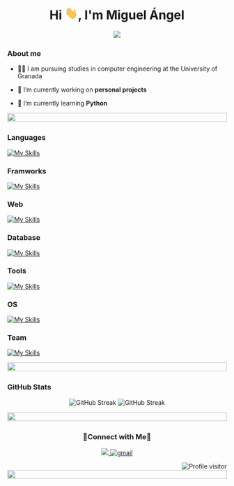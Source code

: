 <h1 align="center">Hi <img src="https://raw.githubusercontent.com/ABSphreak/ABSphreak/master/gifs/Hi.gif" width="30px">, I'm Miguel Ángel</h1>
<p align="center">
  <img src="https://readme-typing-svg.herokuapp.com?font=Fira+Code&pause=1000&random=false&width=435&lines=Full-Stack+Software+Developer;A+passionate+Programmer&center=true&width=500&height=50">
</p>


<!-- About Section -->
### About me
<p align="center">
  
  - 👨‍💻 I am pursuing studies in computer engineering at the University of Granada
  
  - 🔭 I’m currently working on **personal projects**
  
  - 🌱 I’m currently learning **Python**
  
  <!-- - 💻 All of my projects are available at []( )-->
</p>


<img src="https://i.imgur.com/dBaSKWF.gif" height="20" width="100%">

<!-- Languages Section -->
### Languages 
[![My Skills](https://skillicons.dev/icons?i=c,cpp,python,java,php,js,ts&theme=dark)](https://skillicons.dev)

### Framworks
[![My Skills](https://skillicons.dev/icons?i=django,react,bootstrap&theme=dark)](https://skillicons.dev)

### Web
[![My Skills](https://skillicons.dev/icons?i=html,css,nginx&theme=dark)](https://skillicons.dev)

### Database
[![My Skills](https://skillicons.dev/icons?i=mysql,mongodb&theme=dark)](https://skillicons.dev)

### Tools
[![My Skills](https://skillicons.dev/icons?i=git,github,vscode,docker,cmake,md,sublime,vim&theme=dark)](https://skillicons.dev)

### OS
[![My Skills](https://skillicons.dev/icons?i=ubuntu,windows&theme=dark)](https://skillicons.dev)

### Team
[![My Skills](https://skillicons.dev/icons?i=discord,gmail,linkedin&theme=dark)](https://skillicons.dev)


<img src="https://i.imgur.com/dBaSKWF.gif" height="20" width="100%">

<!-- Stats Section -->
### GitHub Stats
<p align="center">
  <img src="https://github-readme-stats.vercel.app/api?username=migueruiz&show_icons=true&theme=dark" alt="GitHub Streak" />
  <img src="https://github-readme-streak-stats.herokuapp.com/?user=migueruiz&theme=highcontrast" alt="GitHub Streak"/>
</p>


<img src="https://i.imgur.com/dBaSKWF.gif" height="20" width="100%">

<!-- Connect Section -->
<h3 align="center">🤝Connect with Me🤝</h3>
<p align="center">
 <a href="https://www.linkedin.com/in/miguel-%C3%A1ngel-ruiz-bustos-557430201/" target="_blank">
  <img src="https://skillicons.dev/icons?i=linkedin&theme=dark"/>
 </a>
 <a href="mailto:mruiz8122001@gmail.com">
  <img src="https://skillicons.dev/icons?i=gmail&theme=dark" alt="gmail"/>
 </a>
</p>

<a href="https://komarev.com/ghpvc/?username=migueruiz">
  <img align="right" src="https://komarev.com/ghpvc/?username=migueruiz&label=Visitors&color=0e75b6&style=flat" alt="Profile visitor" />
</a>

<img src="https://i.imgur.com/dBaSKWF.gif" height="20" width="100%">